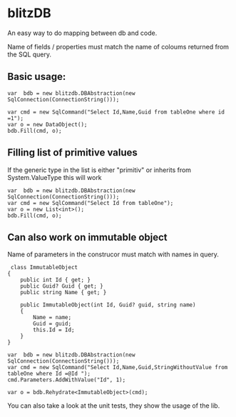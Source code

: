 # blitzDB
An easy way to do mapping between db and code.


Name of fields / properties must match the name of coloums returned from the SQL query.

## Basic usage:
```
var  bdb = new blitzdb.DBAbstraction(new SqlConnection(ConnectionString()));

var cmd = new SqlCommand("Select Id,Name,Guid from tableOne where id =1");
var o = new DataObject();
bdb.Fill(cmd, o);

```

## Filling list of primitive values
If the generic type in the list is either "primitiv" or inherits from System.ValueType this will work

```
var  bdb = new blitzdb.DBAbstraction(new SqlConnection(ConnectionString()));
var cmd = new SqlCommand("Select Id from tableOne");
var o = new List<int>();
bdb.Fill(cmd, o);
```

## Can also work on immutable object
Name of parameters in the construcor must match with names in query.

```
 class ImmutableObject
{
    public int Id { get; }
    public Guid? Guid { get; }
    public string Name { get; }

    public ImmutableObject(int Id, Guid? guid, string name)
    {
        Name = name;
        Guid = guid;
        this.Id = Id;
    }
}

var  bdb = new blitzdb.DBAbstraction(new SqlConnection(ConnectionString()));
var cmd = new SqlCommand("Select Id,Name,Guid,StringWithoutValue from tableOne where Id =@Id ");
cmd.Parameters.AddWithValue("Id", 1);

var o = bdb.Rehydrate<ImmutableObject>(cmd);

```


You can also take a look at the unit tests, they show the usage of the lib.